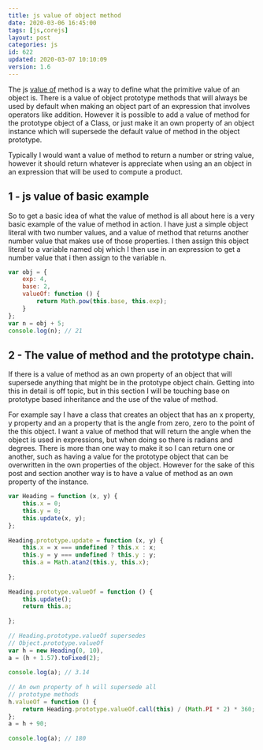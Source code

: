 ```yaml
---
title: js value of object method
date: 2020-03-06 16:45:00
tags: [js,corejs]
layout: post
categories: js
id: 622
updated: 2020-03-07 10:10:09
version: 1.6
---
```


The js [value of](https://developer.mozilla.org/en-US/docs/Web/JavaScript/Reference/Global_Objects/Object/valueOf) method is a way to define what the primitive value of an object is. There is a value of object prototype methods that will always be used by default when making an object part of an expression that involves operators like addition. However it is possible to add a value of method for the prototype object of a Class, or just make it an own property of an object instance which will supersede the default value of method in the object prototype.

Typically I would want a value of method to return a number or string value, however it should return whatever is appreciate when using an an object in an expression that will be used to compute a product.

<!-- more -->

## 1 - js value of basic example

So to get a basic idea of what the value of method is all about here is a very basic example of the value of method in action. I have just a simple object literal with two number values, and a value of method that returns another number value that makes use of those properties. I then assign this object literal to a variable named obj which I then use in an expression to get a number value that i then assign to the variable n.

```js
var obj = {
    exp: 4,
    base: 2,
    valueOf: function () {
        return Math.pow(this.base, this.exp);
    }
};
var n = obj + 5;
console.log(n); // 21
```

## 2 - The value of method and the prototype chain.

If there is a value of method as an own property of an object that will supersede anything that might be in the prototype object chain. Getting into this in detail is off topic, but in this section I will be touching base on prototype based inheritance and the use of the value of method.

For example say I have a class that creates an object that has an x property, y property and an a property that is the angle from zero, zero to the point of the this object. I want a value of method that will return the angle when the object is used in expressions, but when doing so there is radians and degrees. There is more than one way to make it so I can return one or another, such as having a value for the prototype object that can be overwritten in the own properties of the object. However for the sake of this post and section another way is to have a value of method as an own property of the instance.

```js
var Heading = function (x, y) {
    this.x = 0;
    this.y = 0;
    this.update(x, y);
};
 
Heading.prototype.update = function (x, y) {
    this.x = x === undefined ? this.x : x;
    this.y = y === undefined ? this.y : y;
    this.a = Math.atan2(this.y, this.x);
 
};
 
Heading.prototype.valueOf = function () {
    this.update();
    return this.a;
 
};
 
// Heading.prototype.valueOf supersedes
// Object.prototype.valueOf
var h = new Heading(0, 10),
a = (h + 1.57).toFixed(2);
 
console.log(a); // 3.14
 
// An own property of h will supersede all
// prototype methods
h.valueOf = function () {
    return Heading.prototype.valueOf.call(this) / (Math.PI * 2) * 360;
};
a = h + 90;
 
console.log(a); // 180
```